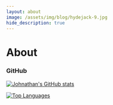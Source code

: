 ```yaml
---
layout: about
image: /assets/img/blog/hydejack-9.jpg
hide_description: true
---
```


# About

<!--author-->

### GitHub

[![Johnathan's GitHub stats](https://github-readme-stats.vercel.app/api?username=HyperSphereStudio&show_icons=true&theme=dracula)]()

[![Top Languages](https://github-readme-stats.vercel.app/api/top-langs/?username=HyperSphereStudio&layout=compact)]()